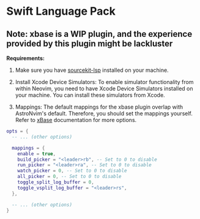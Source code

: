 # Swift Language Pack

## Note: xbase is a WIP plugin, and the experience provided by this plugin might be lackluster

**Requirements:**

1. Make sure you have [sourcekit-lsp](https://github.com/apple/sourcekit-lsp) installed on your machine.

2. Install Xcode Device Simulators:
   To enable simulator functionality from within Neovim, you need to have Xcode Device Simulators installed on your machine. You can install these simulators from Xcode.

3. Mappings:
   The default mappings for the xbase plugin overlap with AstroNvim's default. Therefore, you should set the mappings yourself.
   Refer to [xBase](https://github.com/kkharji/xbase#neovim-3) documentation for more options.

```lua
opts = {
  -- ... (other options)

  mappings = {
    enable = true,
    build_picker = "<leader>rb", -- Set to 0 to disable
    run_picker = "<leader>ra", -- Set to 0 to disable
    watch_picker = 0, -- Set to 0 to disable
    all_picker = 0, -- Set to 0 to disable
    toggle_split_log_buffer = 0,
    toggle_vsplit_log_buffer = "<leader>rs",
  },

  -- ... (other options)
}
```

